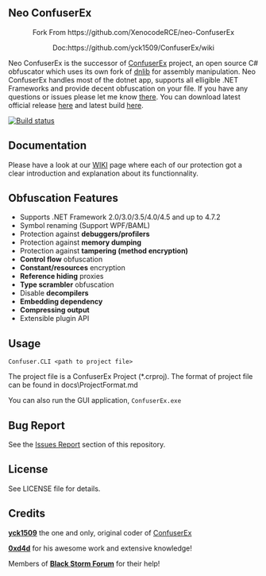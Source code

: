 Neo ConfuserEx
--------
<p align="center">
  Fork From https://github.com/XenocodeRCE/neo-ConfuserEx
  </p>
  <p align="center">
Doc:https://github.com/yck1509/ConfuserEx/wiki
    </p>

Neo ConfuserEx is the successor of [ConfuserEx](https://yck1509.github.io/ConfuserEx/) project, an open source C# obfuscator which uses its own fork of [dnlib](https://github.com/0xd4d/dnlib/) for assembly manipulation. Neo ConfuserEx handles most of the dotnet app, supports all elligible .NET Frameworks and provide decent obfuscation on your file. If you have any questions or issues please let me know [there](https://github.com/XenocodeRCE/neo-ConfuserEx/issues). You can download latest official release [here](https://github.com/XenocodeRCE/neo-ConfuserEx/releases) and latest build [here](https://ci.appveyor.com/project/XenocodeRCE/neo-confuserex/build/artifacts).

<p align="center">
  
[![Build status](https://img.shields.io/appveyor/ci/gruntjs/grunt.svg)](https://ci.appveyor.com/project/XenocodeRCE/neo-confuserex/build/artifacts)

</p>

Documentation
--------

Please have a look at our [WIKI](https://github.com/XenocodeRCE/neo-ConfuserEx/wiki) page where each of our protection got a clear introduction and explanation about its functionnality.

Obfuscation Features
--------
* Supports .NET Framework 2.0/3.0/3.5/4.0/4.5 and up to 4.7.2
* Symbol renaming (Support WPF/BAML)
* Protection against **debuggers/profilers**
* Protection against **memory dumping**
* Protection against **tampering (method encryption)**
* **Control flow** obfuscation
* **Constant/resources** encryption
* **Reference hiding** proxies
* **Type scrambler** obfuscation
* Disable **decompilers**
* **Embedding dependency**
* **Compressing output**
* Extensible plugin API


Usage
-----
`Confuser.CLI <path to project file>`

The project file is a ConfuserEx Project (*.crproj).
The format of project file can be found in docs\ProjectFormat.md

You can also run the GUI application, `ConfuserEx.exe`

Bug Report
----------
See the [Issues Report](https://github.com/XenocodeRCE/neo-ConfuserEx/issues) section of this repository.


License
-------
See LICENSE file for details.

Credits
-------
**[yck1509](https://github.com/yck1509)** the one and only, original coder of [ConfuserEx](https://yck1509.github.io/ConfuserEx/)

**[0xd4d](https://github.com/0xd4d)** for his awesome work and extensive knowledge!  

Members of **[Black Storm Forum](http://board.b-at-s.info/)** for their help!
